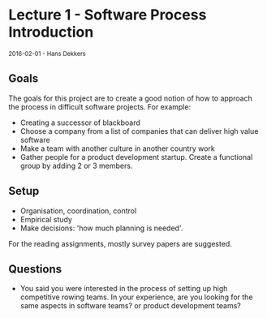 
# Lecture 1 - Software Process Introduction
<small>2016-02-01 - Hans Dekkers</small>

## Goals

The goals for this project are to create a good notion of how to approach the process in difficult software projects.
For example:


* Creating a successor of blackboard
* Choose a company from a list of companies that can deliver high value software
* Make a team with another culture in another country work
* Gather people for a product development startup. Create a functional group by adding 2 or 3 members.

## Setup

* Organisation, coordination, control
* Empirical study
* Make decisions: 'how much planning is needed'.

For the reading assignments, mostly survey papers are suggested.

## Questions

* You said you were interested in the process of setting up high competitive rowing teams. In your experience, are you looking for the same aspects in software teams? or product development teams?
